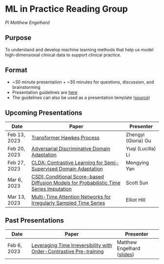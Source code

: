 # ML in Practice Reading Group
*PI Matthew Engelhard*

## Purpose
To understand and develop machine learning methods that help us model high-dimensional clinical data to support clinical practice.

## Format
- ~30 minute presentation + ~30 minutes for questions, discussion, and brainstorming
- Presentation guidelines are [here](presentation_template.pdf)
- The guidelines can also be used as a presentation template ([source](presentation_template.tex))

## Upcoming Presentations

Date | Paper | Presenter
--- | --- | ---
Feb 13, 2023 | [Transformer Hawkes Process](http://proceedings.mlr.press/v119/zuo20a) | Zhengyi (Gloria) Gu
Feb 20, 2023 | [Adversarial Discriminative Domain Adaptation](https://arxiv.org/abs/1702.05464) | Yuqi (Lucilla) Li
Feb 27, 2023 | [CLDA: Contrastive Learning for Semi-Supervised Domain Adaptation](https://proceedings.neurips.cc/paper/2021/hash/288cd2567953f06e460a33951f55daaf-Abstract.html) | Mengying Yan
Mar 6, 2023 | [CSDI: Conditional Score-based Diffusion Models for Probabilistic Time Series Imputation](https://proceedings.neurips.cc/paper/2021/file/cfe8504bda37b575c70ee1a8276f3486-Paper.pdf) | Scott Sun
Mar 13, 2023 | [Multi-Time Attention Networks for Irregularly Sampled Time Series](https://arxiv.org/pdf/2101.10318.pdf) | Elliot Hill

## Past Presentations

Date | Paper | Presenter
--- | --- | ---
Feb 6, 2023 | [Leveraging Time Irreversibility with Order-Contrastive Pre-training](https://proceedings.mlr.press/v151/agrawal22a) | Matthew Engelhard ([slides](presentations/agrawal_aistats_2022.pdf))
